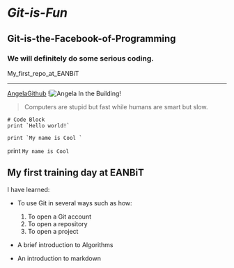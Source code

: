# _**Git-is-Fun**_
## Git-is-the-Facebook-of-Programming
### We will definitely do some serious coding. 
My_first_repo_at_EANBiT
***
[AngelaGithub](https://github.com/AngelaMuraya)
!![Angela In the Building!](https://pbs.twimg.com/media/DkJvXyBXcAAT_7d.jpg 'Angela in the Building!')


> Computers are stupid but fast while humans are smart but slow.
```
# Code Block
print `Hello world!`

print `My name is Cool `
```
print `My name is Cool`

## My first training day at EANBiT

I have learned:
- To use Git in several ways such as how:
  1. To open a Git account
  2. To open a repository
  3. To open a project

- A brief introduction to Algorithms
- An introduction to markdown 


